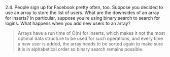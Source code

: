 2.4. People sign up for Facebook pretty often, too. Suppose you decided to use an array to store the list of users. What are the downsides of an array for inserts? In particular, suppose you’re using binary search to search for logins. What happens when you add new users to an array?

> Arrays have a run time of O(n) for inserts, which makes it not the most optimal data structure to be used for such operations, and every time a new user is added, the array needs to be sorted again to make sure it is in alphabetical order so binary search remains possible.
